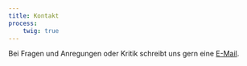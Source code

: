 ```yaml
---
title: Kontakt
process:
    twig: true
---
```


Bei Fragen und Anregungen oder Kritik schreibt uns gern eine <a href="mailto:{{'info@smh-gemeinden.de'|safe_email}}"> E-Mail</a>.